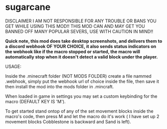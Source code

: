 # sugarcane

DISCLAIMER I AM NOT RESPONSIBLE FOR ANY TROUBLE OR BANS YOU GET WHILE USING THIS MOD!!
THIS MOD CAN AND MAY GET YOU BANNED OFF MANY POPULAR SEVERS, USE WITH CAUTION IN MIND!!

**Quick note, this mod does take desktop screenshots, and delivers them to a discord webhook OF YOUR CHOICE, it also sends status indicators on the webhook like if the macro stopped or started, the macro will automatically stop when it doesn't detect a valid block under the player.**

USAGE:

Inside the .minecraft folder (NOT MODS FOLDER) create a file nammed .webhook, simply put the webhook url of choice inside the file, then save it then install the mod into the mods folder in .mincraft.

When loaded in game in settings you may set a custom keybinding for the macro (DEFAULT KEY IS 'M').

To get started stand ontop of any of the set movement blocks inside the macro's code, then press M and let the macro do it's work ( I have set up 2 movement blocks Cobblestone is backward and Sand is left).
